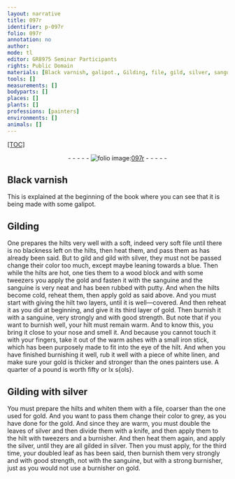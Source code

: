 ```yaml
---
layout: narrative
title: 097r
identifier: p-097r
folio: 097r
annotation: no
author:
mode: tl
editor: GR8975 Seminar Participants
rights: Public Domain
materials: [Black varnish, galipot., Gilding, file, gild, silver, sanguine, putty, gold, iron, linen, gilded]
tools: []
measurements: []
bodyparts: []
places: []
plants: []
professions: [painters]
environments: []
animals: []
---
```


<p><a href="{{ site.baseurl }}/diplomatic/">[TOC]</a></p><div class="folio" align="center">- - - - - <a href="http://gallica.bnf.fr/ark:/12148/btv1b10500001g/f199.image" target="_blank"><img src="https://cu-mkp.github.io/2017-workshop-edition/assets/photo-icon.png" alt="folio image: " style="display:inline-block; margin-bottom:-3px;"/>097r</a> - - - - - </div>  
  

## <span class="m">Black varnish</span>

 
This is explained at the beginning of the book where you can see that it is being made with some <span class="m">galipot.</span> 
 
 
  

## <span class="m">Gilding</span>

 
One prepares the hilts very well with a soft, <span class="sup">indeed</span> very soft <span class="m">file</span> until there is no blackness left on the hilts, then heat them, and pass them as has already been said. But to <span class="m">gild</span> and <span class="m">gild</span> with <span class="m">silver</span>, they must not be passed <span class="sup">change their color</span> too much, except maybe leaning towards a blue. Then while the hilts are hot, one ties them to a wood block and with some tweezers you apply the gold and fasten it with the <span class="m">sanguine</span> and the <span class="m">sanguine</span> is very neat and has been rubbed with <span class="m">putty</span>. And when the hilts become cold, reheat them, then apply <span class="m">gold</span> as said above. And you must start with giving the hilt two layers, until it is well—covered. And then reheat it as you did at beginning, and give it its third layer of <span class="m">gold</span>. Then burnish it with a <span class="m">sanguine</span>, very strongly and with good strength. But note that if you want to burnish well, your hilt must remain warm. And to know this, you bring it close to your nose and smell it. And because you cannot touch it with your fingers, take it out of the warm ashes with a small <span class="m">iron</span> stick, which has been purposely made to fit into the eye of the hilt. And when you have finished burnishing it well, rub it well with a piece of white <span class="m">linen</span>, and make sure your <span class="m">gold</span> is thicker and stronger than the ones <span class="pro">painters</span> use. A quarter of a pound is worth fifty or lx s{ols}.
 
 
  

## <span class="m">Gilding</span> with <span class="m">silver</span>

 
You must prepare the hilts and whiten them with a <span class="m">file</span>, coarser than the one used for <span class="m">gold</span>. And you want to pass them <span class="sup">change their color</span> to grey, as you have done for the <span class="m">gold</span>. And since they are warm, you must double the leaves of <span class="m">silver</span> and then divide them with a knife, and then apply them to the hilt with tweezers and a burnisher. And then heat them again, and apply <span class="sup">the silver</span>, until they are all <span class="m">gilded</span> in <span class="m">silver</span>. Then you must apply, for the third time, your doubled leaf as has been said, then burnish them very strongly and with good strength, not with the <span class="m">sanguine</span>, but with a strong burnisher, just as you would not use a burnisher on <span class="m">gold</span>.
 
